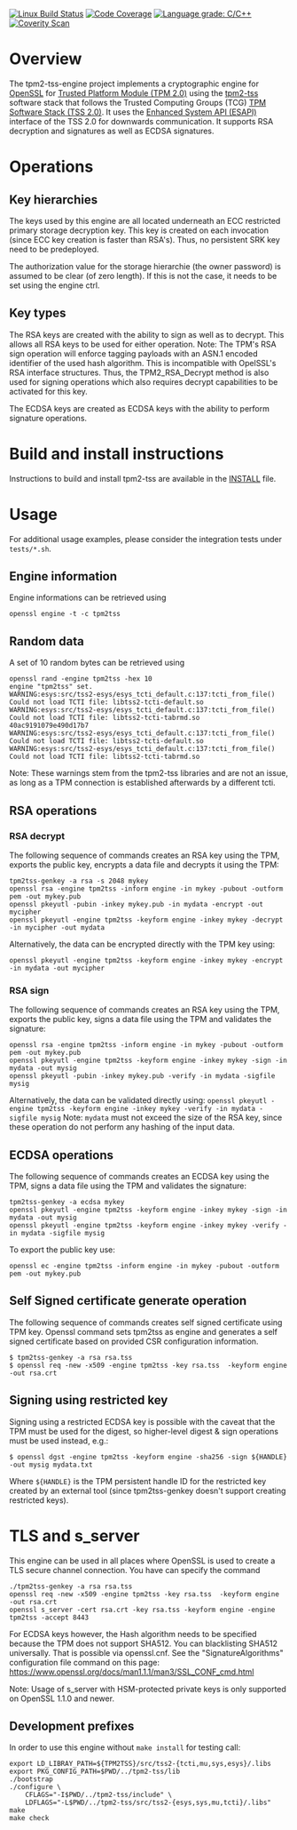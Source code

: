 [![Linux Build Status](https://github.com/tpm2-software/tpm2-tss-engine/workflows/Linux%20Build%20Status/badge.svg)](https://github.com/tpm2-software/tpm2-tss-engine/actions)
[![Code Coverage](https://codecov.io/gh/tpm2-software/tpm2-tss-engine/branch/master/graph/badge.svg)](https://codecov.io/gh/tpm2-software/tpm2-tss-engine)
[![Language grade: C/C++](https://img.shields.io/lgtm/grade/cpp/g/tpm2-software/tpm2-tss-engine.svg?logo=lgtm&logoWidth=18)](https://lgtm.com/projects/g/tpm2-software/tpm2-tss-engine/context:cpp)
[![Coverity Scan](https://img.shields.io/coverity/scan/22247.svg)](https://scan.coverity.com/projects/tpm2-tss-engine)


# Overview
The tpm2-tss-engine project implements a cryptographic engine for
[OpenSSL](https://www.openssl.org) for
[Trusted Platform Module (TPM 2.0)](https://trustedcomputinggroup.org/work-groups/trusted-platform-module/)
using the [tpm2-tss](https://www.github.com/tpm2-software/tpm2-tss) software
stack that follows the Trusted Computing Groups (TCG) 
[TPM Software Stack (TSS 2.0)](https://trustedcomputinggroup.org/work-groups/software-stack/).
It uses the 
[Enhanced System API (ESAPI)](https://trustedcomputinggroup.org/wp-content/uploads/TSS_ESAPI_Version-0.9_Revision-04_reviewEND030918.pdf)
interface of the TSS 2.0 for downwards communication. It supports RSA decryption
and signatures as well as ECDSA signatures.

# Operations

## Key hierarchies
The keys used by this engine are all located underneath an ECC restricted
primary storage decryption key. This key is created on each invocation (since
ECC key creation is faster than RSA's). Thus, no persistent SRK key need to be
predeployed.

The authorization value for the storage hierarchie (the owner password) is
assumed to be clear (of zero length). If this is not the case, it needs to be
set using the engine ctrl.

## Key types
The RSA keys are created with the ability to sign as well as to decrypt.
This allows all RSA keys to be used for either operation.
Note: The TPM's RSA sign operation will enforce tagging payloads with an ASN.1
encoded identifier of the used hash algorithm. This is incompatible with
OpelSSL's RSA interface structures. Thus, the TPM2_RSA_Decrypt method is also
used for signing operations which also requires decrypt capabilities to be
activated for this key.

The ECDSA keys are created as ECDSA keys with the ability to perform signature
operations.

# Build and install instructions
Instructions to build and install tpm2-tss are available in the
[INSTALL](INSTALL.md) file.

# Usage

For additional usage examples, please consider the integration tests under
`tests/*.sh`.

## Engine information
Engine informations can be retrieved using
```
openssl engine -t -c tpm2tss
```

## Random data
A set of 10 random bytes can be retrieved using
```
openssl rand -engine tpm2tss -hex 10
engine "tpm2tss" set.
WARNING:esys:src/tss2-esys/esys_tcti_default.c:137:tcti_from_file() Could not load TCTI file: libtss2-tcti-default.so
WARNING:esys:src/tss2-esys/esys_tcti_default.c:137:tcti_from_file() Could not load TCTI file: libtss2-tcti-tabrmd.so
40ac9191079e490d17b7
WARNING:esys:src/tss2-esys/esys_tcti_default.c:137:tcti_from_file() Could not load TCTI file: libtss2-tcti-default.so
WARNING:esys:src/tss2-esys/esys_tcti_default.c:137:tcti_from_file() Could not load TCTI file: libtss2-tcti-tabrmd.so
```
Note: These warnings stem from the tpm2-tss libraries and are not an issue, as
long as a TPM connection is established afterwards by a different tcti.

## RSA operations

### RSA decrypt
The following sequence of commands creates an RSA key using the TPM, exports the
public key, encrypts a data file and decrypts it using the TPM:
```
tpm2tss-genkey -a rsa -s 2048 mykey
openssl rsa -engine tpm2tss -inform engine -in mykey -pubout -outform pem -out mykey.pub
openssl pkeyutl -pubin -inkey mykey.pub -in mydata -encrypt -out mycipher
openssl pkeyutl -engine tpm2tss -keyform engine -inkey mykey -decrypt -in mycipher -out mydata
```
Alternatively, the data can be encrypted directly with the TPM key using:
```
openssl pkeyutl -engine tpm2tss -keyform engine -inkey mykey -encrypt -in mydata -out mycipher
```

### RSA sign
The following sequence of commands creates an RSA key using the TPM, exports the
public key, signs a data file using the TPM and validates the signature:
```
openssl rsa -engine tpm2tss -inform engine -in mykey -pubout -outform pem -out mykey.pub
openssl pkeyutl -engine tpm2tss -keyform engine -inkey mykey -sign -in mydata -out mysig
openssl pkeyutl -pubin -inkey mykey.pub -verify -in mydata -sigfile mysig
```
Alternatively, the data can be validated directly using:
`openssl pkeyutl -engine tpm2tss -keyform engine -inkey mykey -verify -in mydata -sigfile mysig`
Note: `mydata` must not exceed the size of the RSA key, since these operation
do not perform any hashing of the input data.

## ECDSA operations
The following sequence of commands creates an ECDSA key using the TPM, signs
a data file using the TPM and validates the signature:
```
tpm2tss-genkey -a ecdsa mykey
openssl pkeyutl -engine tpm2tss -keyform engine -inkey mykey -sign -in mydata -out mysig
openssl pkeyutl -engine tpm2tss -keyform engine -inkey mykey -verify -in mydata -sigfile mysig
```

To export the public key use:

```
openssl ec -engine tpm2tss -inform engine -in mykey -pubout -outform pem -out mykey.pub
```

## Self Signed certificate generate operation 
The following sequence of commands creates self signed certificate using TPM
key. Openssl command sets tpm2tss as engine and generates a self signed
certificate based on provided CSR configuration information.
```
$ tpm2tss-genkey -a rsa rsa.tss
$ openssl req -new -x509 -engine tpm2tss -key rsa.tss  -keyform engine -out rsa.crt
```

## Signing using restricted key
Signing using a restricted ECDSA key is possible with the caveat that
the TPM must be used for the digest, so higher-level digest & sign
operations must be used instead, e.g.:
```
$ openssl dgst -engine tpm2tss -keyform engine -sha256 -sign ${HANDLE} -out mysig mydata.txt
```
Where `${HANDLE}` is the TPM persistent handle ID for the restricted
key created by an external tool (since tpm2tss-genkey doesn't support
creating restricted keys).

# TLS and s_server
This engine can be used in all places where OpenSSL is used to create a TLS
secure channel connection. You have can specify the command
```
./tpm2tss-genkey -a rsa rsa.tss
openssl req -new -x509 -engine tpm2tss -key rsa.tss  -keyform engine  -out rsa.crt
openssl s_server -cert rsa.crt -key rsa.tss -keyform engine -engine tpm2tss -accept 8443
```

For ECDSA keys however, the Hash algorithm needs to be specified because the TPM
does not support SHA512. You can blacklisting SHA512 universally. That is
possible via openssl.cnf. See the "SignatureAlgorithms" configuration file
command on this page:
https://www.openssl.org/docs/man1.1.1/man3/SSL_CONF_cmd.html

Note: Usage of s_server with HSM-protected private keys is only supported on
OpenSSL 1.1.0 and newer.

## Development prefixes
In order to use this engine without `make install` for testing call:
```
export LD_LIBRAY_PATH=${TPM2TSS}/src/tss2-{tcti,mu,sys,esys}/.libs
export PKG_CONFIG_PATH=$PWD/../tpm2-tss/lib
./bootstrap
./configure \
    CFLAGS="-I$PWD/../tpm2-tss/include" \
    LDFLAGS="-L$PWD/../tpm2-tss/src/tss2-{esys,sys,mu,tcti}/.libs"
make
make check
```
